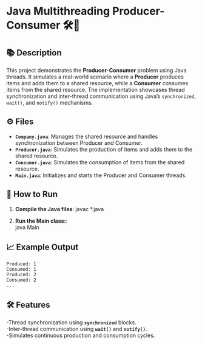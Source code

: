 # Java Multithreading Producer-Consumer 🛠️🛒

## 📚 Description
This project demonstrates the **Producer-Consumer** problem using Java threads. It simulates a real-world scenario where a **Producer** produces items and adds them to a shared resource, while a **Consumer** consumes items from the shared resource. The implementation showcases thread synchronization and inter-thread communication using Java’s `synchronized`, `wait()`, and `notify()` mechanisms.

## ⚙️ Files
- **`Company.java`**: Manages the shared resource and handles synchronization between Producer and Consumer.
- **`Producer.java`**: Simulates the production of items and adds them to the shared resource.
- **`Consumer.java`**: Simulates the consumption of items from the shared resource.
- **`Main.java`**: Initializes and starts the Producer and Consumer threads.

## 🚀 How to Run
1. **Compile the Java files**:
    javac *.java

2. **Run the Main class:**:   
    java Main

## 📈 Example Output
    Produced: 1
    Consumed: 1
    Produced: 2
    Consumed: 2
    ...

## 🛠️ Features

-Thread synchronization using **`synchronized`** blocks.<br>
-Inter-thread communication using **`wait()`** and **`notify()`**.<br>
-Simulates continuous production and consumption cycles.    
